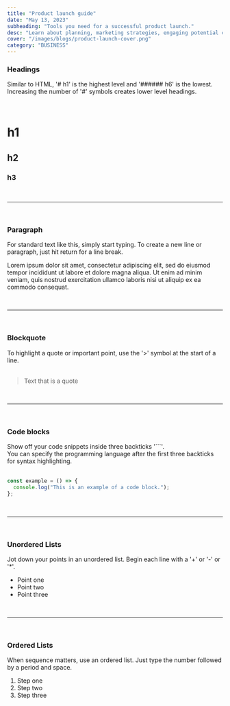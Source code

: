 ```yaml
---
title: "Product launch guide"
date: "May 13, 2023"
subheading: "Tools you need for a successful product launch."
desc: "Learn about planning, marketing strategies, engaging potential customers, and crucial post-launch activities. Whether you're a seasoned professional or a beginner, this guide is designed to give you the tools you need for a successful product launch."
cover: "/images/blogs/product-launch-cover.png"
category: "BUSINESS"
---
```


### Headings

Similar to HTML, '# h1' is the highest level and '###### h6' is the lowest.
<br>
Increasing the number of '#' symbols creates lower level headings.

<br>

# h1

## h2

### h3

<br>

---

<br>

### Paragraph

For standard text like this, simply start typing. To create a new line or paragraph, just hit return for a line break.

Lorem ipsum dolor sit amet, consectetur adipiscing elit, sed do eiusmod tempor incididunt ut labore et dolore magna aliqua. Ut enim ad minim veniam, quis nostrud exercitation ullamco laboris nisi ut aliquip ex ea commodo consequat.

<br>

---

<br>

### Blockquote

To highlight a quote or important point, use the '>' symbol at the start of a line.
<br><br>

> Text that is a quote

<br>

---

<br>

### Code blocks

Show off your code snippets inside three backticks '```'.<br>
You can specify the programming language after the first three backticks for syntax highlighting.
<br><br>

```javascript
const example = () => {
  console.log("This is an example of a code block.");
};
```

<br>

---

<br>

### Unordered Lists

Jot down your points in an unordered list. Begin each line with a '+' or '-' or '\*'.

- Point one
- Point two
- Point three

<br>

---

<br>

### Ordered Lists

When sequence matters, use an ordered list. Just type the number followed by a period and space.

1. Step one
2. Step two
3. Step three